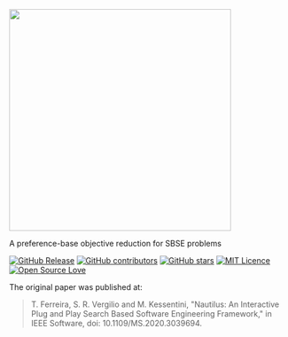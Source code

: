 <img src="https://user-images.githubusercontent.com/114015/101218438-135c5080-3651-11eb-9191-ce6ff0be2d4f.png" width="400px">

A preference-base objective reduction for SBSE problems

[![GitHub Release](https://img.shields.io/github/release/nautilus-framework/nautilus-framework.svg)](https://github.com/nautilus-framework/nautilus-framework/releases/latest)
[![GitHub contributors](https://img.shields.io/github/contributors/nautilus-framework/nautilus-framework.svg)](https://github.com/nautilus-framework/nautilus-framework/graphs/contributors)
[![GitHub stars](https://img.shields.io/github/stars/nautilus-framework/nautilus-framework.svg)](https://github.com/almende/nautilus-framework/nautilus-framework)
[![MIT Licence](https://badges.frapsoft.com/os/mit/mit.svg?v=103)](https://opensource.org/licenses/mit-license.php)
[![Open Source Love](https://badges.frapsoft.com/os/v1/open-source.svg?v=103)](https://github.com/ellerbrock/open-source-badges/)

The original paper was published at:

> T. Ferreira, S. R. Vergilio and M. Kessentini, "Nautilus: An Interactive Plug and Play Search Based Software Engineering Framework," in IEEE Software, doi: 10.1109/MS.2020.3039694.
